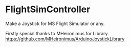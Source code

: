 # FlightSimController
Make a Joystick for MS Flight Simulator or any.

Firstly special thanks to MHeironimus for Library. https://github.com/MHeironimus/ArduinoJoystickLibrary
